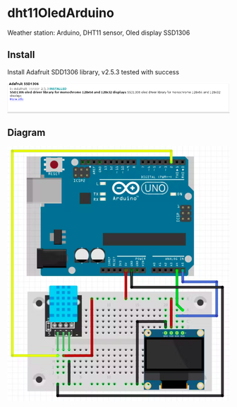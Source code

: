 # dht11OledArduino
Weather station: Arduino, DHT11 sensor, Oled display SSD1306

## Install
Install Adafruit SDD1306 library, v2.5.3 tested with success

![alt text](librarySDD1306.png)

## Diagram
![alt text](diagram.png)
